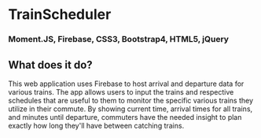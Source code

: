 # TrainScheduler
### Moment.JS, Firebase, CSS3, Bootstrap4, HTML5, jQuery

## What does it do?

This web application uses Firebase to host arrival and departure data for various trains.  The app allows users to input the trains and respective schedules that are useful to them to monitor the specific various trains they utilize in their commute.  By showing current time, arrival times for all trains, and minutes until departure, commuters have the needed insight to plan exactly how long they'll have between catching trains.

